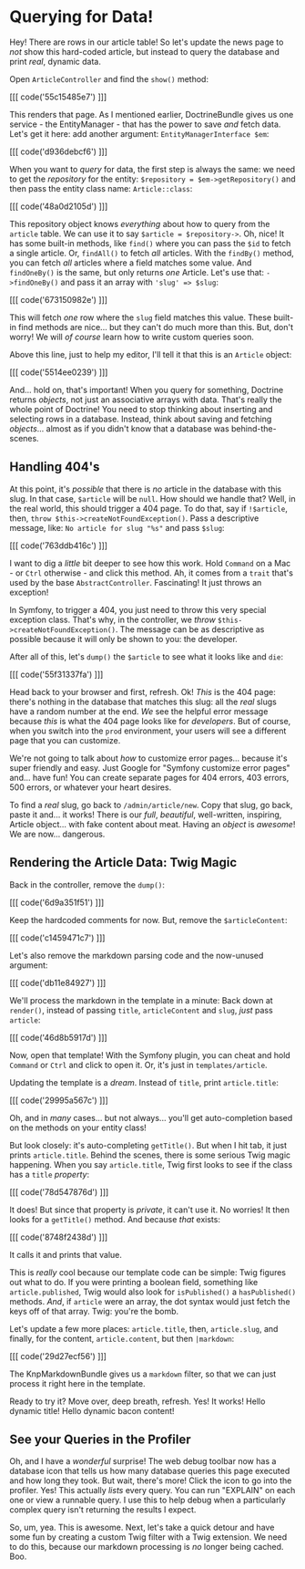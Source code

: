 # Querying for Data!

Hey! There are rows in our article table! So let's update the news page to *not*
show this hard-coded article, but instead to query the database and print *real*,
dynamic data.

Open `ArticleController` and find the `show()` method:

[[[ code('55c15485e7') ]]]

This renders that page. As I mentioned earlier, DoctrineBundle gives us one
service - the EntityManager - that has the power to save *and* fetch data.
Let's get it here: add another argument: `EntityManagerInterface $em`:

[[[ code('d936debcf6') ]]]

When you want to *query* for data, the first step is always the same: we need to
get the *repository* for the entity: `$repository = $em->getRepository()` and then
pass the entity class name: `Article::class`:

[[[ code('48a0d2105d') ]]]

This repository object knows *everything* about how to query from the `article` table.
We can use it to say `$article = $repository->`. Oh, nice! It has some built-in
methods, like `find()` where you can pass the `$id` to fetch a single article. Or,
`findAll()` to fetch *all* articles. With the `findBy()` method, you can fetch
*all* articles where a field matches some value. And `findOneBy()` is the same, but
only returns *one* Article. Let's use that: `->findOneBy()` and pass it an array
with `'slug' => $slug`:

[[[ code('673150982e') ]]]

This will fetch *one* row where the `slug` field matches this value. These built-in
find methods are nice... but they can't do much more than this. But, don't worry!
We will *of course* learn how to write custom queries soon.

Above this line, just to help my editor, I'll tell it that this is an `Article`
object:

[[[ code('5514ee0239') ]]]

And... hold on, that's important! When you query for something, Doctrine
returns *objects*, not just an associative arrays with data. That's really the whole
point of Doctrine! You need to stop thinking about inserting and selecting rows in
a database. Instead, think about saving and fetching *objects*... almost as if
you didn't know that a database was behind-the-scenes.

## Handling 404's

At this point, it's *possible* that there is *no* article in the database with
this slug. In that case, `$article` will be `null`. How should we handle that? Well,
in the real world, this should trigger a 404 page. To do that, say if `!$article`,
then, `throw $this->createNotFoundException()`. Pass a descriptive message, like:
`No article for slug "%s"` and pass `$slug`:

[[[ code('763ddb416c') ]]]

I want to dig a *little* bit deeper to see how this work. Hold `Command` on a Mac -
or `Ctrl` otherwise - and click this method. Ah, it comes from a `trait` that's used
by the base `AbstractController`. Fascinating! It just throws an exception!

In Symfony, to trigger a 404, you just need to throw this very special exception
class. That's why, in the controller, we *throw* `$this->createNotFoundException()`.
The message can be as descriptive as possible because it will only be shown to
you: the developer.

After all of this, let's `dump()` the `$article` to see what it looks like and `die`:

[[[ code('55f31337fa') ]]]

Head back to your browser and first, refresh. Ok! *This* is the 404 page: there's
nothing in the database that matches this slug: all the *real* slugs have a random
number at the end. *We* see the helpful error message because *this* is what the
404 page looks like for *developers*. But of course, when you switch into the `prod`
environment, your users will see a different page that you can customize.

We're not going to talk about *how* to customize error pages... because it's super
friendly and easy. Just Google for "Symfony customize error pages" and... have fun!
You can create separate pages for 404 errors, 403 errors, 500 errors, or whatever
your heart desires.

To find a *real* slug, go back to `/admin/article/new`. Copy that slug, go back,
paste it and... it works! There is our *full*, *beautiful*, well-written, inspiring,
Article object... with fake content about meat. Having an *object* is *awesome*!
We are now... dangerous.

## Rendering the Article Data: Twig Magic

Back in the controller, remove the `dump()`:

[[[ code('6d9a351f51') ]]]

Keep the hardcoded comments for now. But, remove the `$articleContent`:

[[[ code('c1459471c7') ]]]

Let's also remove the markdown parsing code and the now-unused argument:

[[[ code('db11e84927') ]]]

We'll process the markdown in the template in a minute: Back down at `render()`,
instead of passing `title`, `articleContent` and `slug`, *just* pass `article`:

[[[ code('46d8b5917d') ]]]

Now, open that template! With the Symfony plugin, you can cheat and hold `Command`
or `Ctrl` and click to open it. Or, it's just in `templates/article`.

Updating the template is a *dream*. Instead of `title`, print `article.title`:

[[[ code('29995a567c') ]]]

Oh, and in *many* cases... but not always... you'll get auto-completion based on the
methods on your entity class!

But look closely: it's auto-completing `getTitle()`. But when I hit tab, it just
prints `article.title`. Behind the scenes, there is some serious Twig magic happening.
When you say `article.title`, Twig first looks to see if the class has a `title`
*property*:

[[[ code('78d547876d') ]]]

It does! But since that property is *private*, it can't use it. No worries! It then
looks for a `getTitle()` method. And because *that* exists:

[[[ code('8748f2438d') ]]]

It calls it and prints that value.

This is *really* cool because our template code can be simple: Twig figures out
what to do. If you were printing a boolean field, something like `article.published`,
Twig would also look for `isPublished()` a `hasPublished()` methods. *And*, if `article`
were an array, the dot syntax would just fetch the keys off of that array. Twig:
you're the bomb.

Let's update a few more places: `article.title`, then, `article.slug`, and
finally, for the content, `article.content`, but then `|markdown`:

[[[ code('29d27ecf56') ]]]

The KnpMarkdownBundle gives us a `markdown` filter, so that we can just process it right
here in the template.

Ready to try it? Move over, deep breath, refresh. Yes! It works! Hello dynamic title!
Hello dynamic bacon content!

## See your Queries in the Profiler

Oh, and I have a *wonderful* surprise! The web debug toolbar now has a database icon
that tells us how many database queries this page executed and how long they took.
But wait, there's more! Click the icon to go into the profiler. Yes! This actually
*lists* every query. You can run "EXPLAIN" on each one or view a runnable query.
I use this to help debug when a particularly complex query isn't returning the
results I expect.

So, um, yea. This is awesome. Next, let's take a quick detour and have some fun
by creating a custom Twig filter with a Twig extension. We need to do this, because
our markdown processing is *no* longer being cached. Boo.
